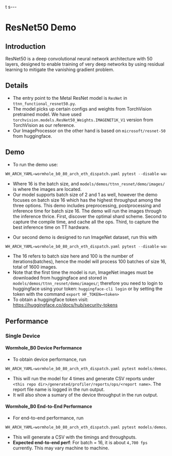t s---

# ResNet50 Demo

## Introduction
ResNet50 is a deep convolutional neural network architecture with 50 layers, designed to enable training of very deep networks by using residual learning to mitigate the vanishing gradient problem.

## Details

+ The entry point to the Metal ResNet model is `ResNet` in `ttnn_functional_resnet50.py`.
+ The model picks up certain configs and weights from TorchVision pretrained model. We have used `torchvision.models.ResNet50_Weights.IMAGENET1K_V1` version from TorchVision as our reference.
+ Our ImageProcessor on the other hand is based on `microsoft/resnet-50` from huggingface.

## Demo

+ To run the demo use:
```python
WH_ARCH_YAML=wormhole_b0_80_arch_eth_dispatch.yaml pytest --disable-warnings models/demos/wormhole/resnet50/demo/demo.py::test_demo_sample
```
- Where 16 is the batch size, and `models/demos/ttnn_resnet/demo/images/` is where the images are located.
- Our model supports batch size of 2 and 1 as well, however the demo focuses on batch size 16 which has the highest throughput among the three options.
This demo includes preprocessing, postprocessing and inference time for batch size 16. The demo will run the images through the inference thrice. First, discover the optimal shard scheme. Second to capture the compile time, and cache all the ops. Third, to capture the best inference time on TT hardware.


+ Our second demo is designed to run ImageNet dataset, run this with
```python
WH_ARCH_YAML=wormhole_b0_80_arch_eth_dispatch.yaml pytest --disable-warnings models/demos/wormhole/resnet50/demo/demo.py::test_demo_trace_with_imagenet
```
- The 16 refers to batch size here and 100 is the number of iterations(batches), hence the model will process 100 batches of size 16, total of 1600 images.
- Note that the first time the model is run, ImageNet images must be downloaded from huggingface and stored in  `models/demos/ttnn_resnet/demo/images/`; therefore you need to login to huggingface using your token: `huggingface-cli login` or by setting the token with the command `export HF_TOKEN=<token>`
- To obtain a huggingface token visit: https://huggingface.co/docs/hub/security-tokens


## Performance

### Single Device

#### Wormhole_B0 Device Performance
+ To obtain device performance, run
```python
WH_ARCH_YAML=wormhole_b0_80_arch_eth_dispatch.yaml pytest models/demos/wormhole/resnet50/tests/test_perf_device_resnet50.py::test_perf_device
```
+ This will run the model for 4 times and generate CSV reports under `<this repo dir>/generated/profiler/reports/ops/<report name>`. The report file name is logged in the run output.
+ It will also show a sumary of the device throughput in the run output.

#### Wormhole_B0 End-to-End Performance
+ For end-to-end performance, run
```python
WH_ARCH_YAML=wormhole_b0_80_arch_eth_dispatch.yaml pytest models/demos/wormhole/resnet50/tests/test_perf_e2e_resnet50.py::test_perf_trace_2cqs
```
+ This will generate a CSV with the timings and throughputs.
+ **Expected end-to-end perf**: For batch = 16, it is about `4,700 fps` currently. This may vary machine to machine.
